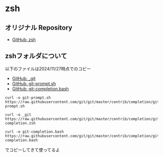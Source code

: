 # zsh

## オリジナル Repository
- [GitHub: zsh](https://github.com/zsh-users/zsh)


## zshフォルダについて
以下のファイルは2024/11/27時点でのコピー
- [GitHub: _git](https://raw.githubusercontent.com/git/git/master/contrib/completion/git-completion.zsh)
- [GitHub: git-prompt.sh](https://raw.githubusercontent.com/git/git/master/contrib/completion/git-prompt.sh)
- [GitHub: git-completion.bash](https://raw.githubusercontent.com/git/git/master/contrib/completion/git-completion.bash)

```
curl -o git-prompt.sh https://raw.githubusercontent.com/git/git/master/contrib/completion/git-prompt.sh

curl -o _git https://raw.githubusercontent.com/git/git/master/contrib/completion/git-completion.zsh

curl -o git-completion.bash https://raw.githubusercontent.com/git/git/master/contrib/completion/git-completion.bash
```    
でコピーしてきて使ってるよ
